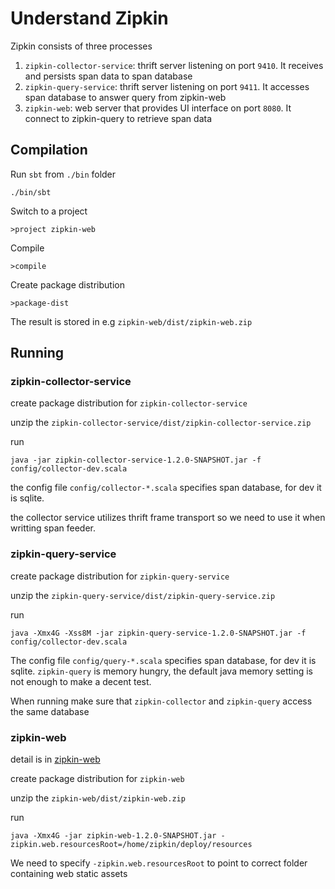 # Understand Zipkin

Zipkin consists of three processes

1. `zipkin-collector-service`: thrift server listening on port `9410`. It receives and persists span data to span database
2. `zipkin-query-service`: thrift server listening on port `9411`. It accesses span database to answer query from zipkin-web
3. `zipkin-web`: web server that provides UI interface on port `8080`. It connect to zipkin-query to retrieve span data

## Compilation

Run `sbt` from `./bin` folder

    ./bin/sbt

Switch to a project

    >project zipkin-web
    
Compile

    >compile

Create package distribution

    >package-dist

The result is stored in e.g `zipkin-web/dist/zipkin-web.zip`

## Running

### zipkin-collector-service

create package distribution for `zipkin-collector-service`

unzip the `zipkin-collector-service/dist/zipkin-collector-service.zip`

run

    java -jar zipkin-collector-service-1.2.0-SNAPSHOT.jar -f config/collector-dev.scala

the config file `config/collector-*.scala` specifies span database, for dev it is sqlite. 

the collector service utilizes thrift frame transport so we need to use it when writting span feeder.

### zipkin-query-service

create package distribution for `zipkin-query-service`

unzip the `zipkin-query-service/dist/zipkin-query-service.zip`

run

    java -Xmx4G -Xss8M -jar zipkin-query-service-1.2.0-SNAPSHOT.jar -f config/collector-dev.scala

The config file `config/query-*.scala` specifies span database, for dev it is sqlite. `zipkin-query` is memory hungry, the default java memory setting is not enough to make a decent test.

When running make sure that `zipkin-collector` and `zipkin-query` access the same database

### zipkin-web

detail is in [zipkin-web](zipkin-web.md)

create package distribution for `zipkin-web`

unzip the `zipkin-web/dist/zipkin-web.zip`

run

    java -Xmx4G -jar zipkin-web-1.2.0-SNAPSHOT.jar -zipkin.web.resourcesRoot=/home/zipkin/deploy/resources

We need to specify `-zipkin.web.resourcesRoot` to point to correct folder containing web static assets


